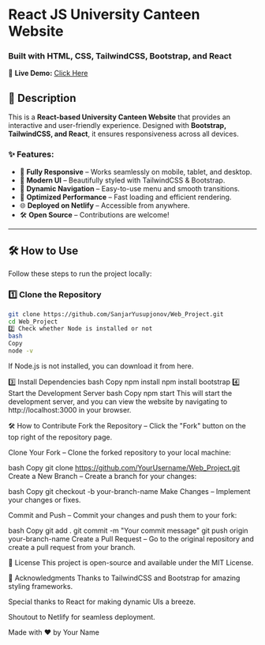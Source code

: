 # React JS University Canteen Website  

### Built with HTML, CSS, TailwindCSS, Bootstrap, and React  

🚀 **Live Demo:** [Click Here](https://ubiquitous-kelpie-09bb0e.netlify.app/)  

## 📌 Description  

This is a **React-based University Canteen Website** that provides an interactive and user-friendly experience. Designed with **Bootstrap, TailwindCSS, and React**, it ensures responsiveness across all devices.  

### ✨ Features:
- 📱 **Fully Responsive** – Works seamlessly on mobile, tablet, and desktop.  
- 🎨 **Modern UI** – Beautifully styled with TailwindCSS & Bootstrap.  
- 🔄 **Dynamic Navigation** – Easy-to-use menu and smooth transitions.  
- 🚀 **Optimized Performance** – Fast loading and efficient rendering.  
- 🌐 **Deployed on Netlify** – Accessible from anywhere.  
- 🛠️ **Open Source** – Contributions are welcome!  

---

## 🛠️ How to Use  

Follow these steps to run the project locally:  

### 1️⃣ Clone the Repository  
```bash
git clone https://github.com/SanjarYusupjonov/Web_Project.git
cd Web_Project
2️⃣ Check whether Node is installed or not
bash
Copy
node -v
``` 
If Node.js is not installed, you can download it from here.

3️⃣ Install Dependencies
bash
Copy
npm install
npm install bootstrap
4️⃣ Start the Development Server
bash
Copy
npm start
This will start the development server, and you can view the website by navigating to http://localhost:3000 in your browser.

🛠️ How to Contribute
Fork the Repository – Click the "Fork" button on the top right of the repository page.

Clone Your Fork – Clone the forked repository to your local machine:

bash
Copy
git clone https://github.com/YourUsername/Web_Project.git
Create a New Branch – Create a branch for your changes:

bash
Copy
git checkout -b your-branch-name
Make Changes – Implement your changes or fixes.

Commit and Push – Commit your changes and push them to your fork:

bash
Copy
git add .
git commit -m "Your commit message"
git push origin your-branch-name
Create a Pull Request – Go to the original repository and create a pull request from your branch.

📄 License
This project is open-source and available under the MIT License.

🙏 Acknowledgments
Thanks to TailwindCSS and Bootstrap for amazing styling frameworks.

Special thanks to React for making dynamic UIs a breeze.

Shoutout to Netlify for seamless deployment.

Made with ❤️ by Your Name
